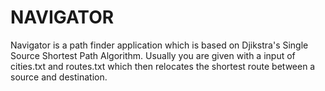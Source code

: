# NAVIGATOR


Navigator is a path finder application which is based on Djikstra's Single Source Shortest Path Algorithm.
Usually you are given with a input of cities.txt and routes.txt which then relocates the shortest
route between a source and destination.
